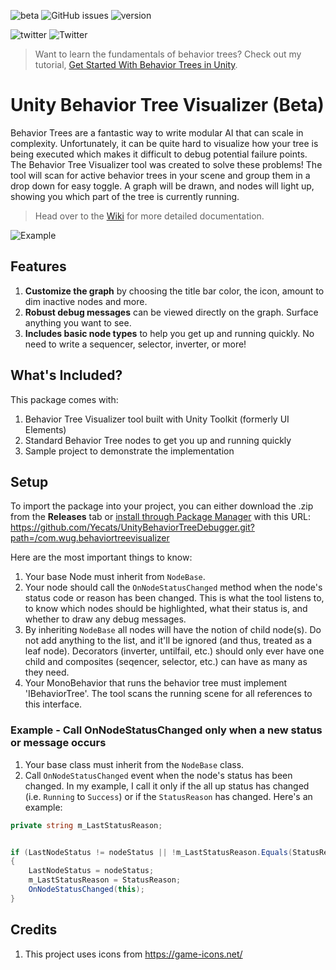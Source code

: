 ![beta](https://img.shields.io/badge/release-beta-orange) ![GitHub issues](https://img.shields.io/github/issues/Yecats/UnityBehaviorTreeDebugger) ![version](https://img.shields.io/badge/unity%20version-2019.4%2B-blue) 

![twitter](https://img.shields.io/twitter/follow/yecats131?style=social) ![Twitter](https://img.shields.io/twitter/follow/whatupgames?style=social)

> Want to learn the fundamentals of behavior trees? Check out my tutorial, [Get Started With Behavior Trees in Unity](https://gamedev-resources.com/ai/301/).

# Unity Behavior Tree Visualizer (Beta)
Behavior Trees are a fantastic way to write modular AI that can scale in complexity. Unfortunately, it can be quite hard to visualize how your tree is being executed which makes it difficult to debug potential failure points. The Behavior Tree Visualizer tool was created to solve these problems! The tool will scan for active behavior trees in your scene and group them in a drop down for easy toggle. A graph will be drawn, and nodes will light up, showing you which part of the tree is currently running. 

> Head over to the [Wiki](https://github.com/Yecats/UnityBehaviorTreeDebugger/wiki) for more detailed documentation.

![Example](https://github.com/Yecats/UnityBehaviorTreeVisualizer/blob/main/Wiki/Images/treeExample.gif)


## Features
1. **Customize the graph** by choosing the title bar color, the icon, amount to dim inactive nodes and more.
2. **Robust debug messages** can be viewed directly on the graph. Surface anything you want to see.
3. **Includes basic node types** to help you get up and running quickly. No need to write a sequencer, selector, inverter, or more!

## What's Included?
This package comes with:

1. Behavior Tree Visualizer tool built with Unity Toolkit (formerly UI Elements)
2. Standard Behavior Tree nodes to get you up and running quickly
3. Sample project to demonstrate the implementation

## Setup
To import the package into your project, you can either download the .zip from the **Releases** tab or [install through Package Manager](https://docs.unity3d.com/Manual/upm-ui-giturl.html) with this URL: 
https://github.com/Yecats/UnityBehaviorTreeDebugger.git?path=/com.wug.behaviortreevisualizer

Here are the most important things to know:

1. Your base Node must inherit from `NodeBase`.
2. Your node should call the `OnNodeStatusChanged` method when the node's status code or reason has been changed. This is what the tool listens to, to know which nodes should be highlighted, what their status is, and whether to draw any debug messages.
3. By inheriting `NodeBase` all nodes will have the notion of child node(s). Do not add anything to the list, and it'll be ignored (and thus, treated as a leaf node). Decorators (inverter, untilfail, etc.) should only ever have one child and composites (seqencer, selector, etc.) can have as many as they need.
4. Your MonoBehavior that runs the behavior tree must implement 'IBehaviorTree'. The tool scans the running scene for all references to this interface.

### Example - Call OnNodeStatusChanged only when a new status or message occurs
1. Your base class must inherit from the `NodeBase` class.
2. Call `OnNodeStatusChanged` event when the node's status has been changed. In my example, I call it only if the all up status has changed (i.e. `Running` to `Success`) or if the `StatusReason` has changed. Here's an example:

``` csharp
private string m_LastStatusReason;


if (LastNodeStatus != nodeStatus || !m_LastStatusReason.Equals(StatusReason))
{
    LastNodeStatus = nodeStatus;
    m_LastStatusReason = StatusReason;
    OnNodeStatusChanged(this);
}
```
## Credits
1. This project uses icons from https://game-icons.net/
